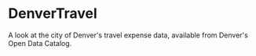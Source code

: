 # DenverTravel

A look at the city of Denver's travel expense data, available from Denver's Open Data Catalog.